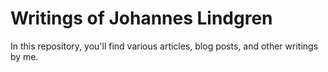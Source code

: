 # Writings of Johannes Lindgren

In this repository, you'll find various articles, blog posts, and other writings by me.

